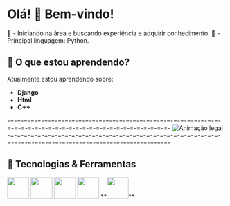 # Olá! 👋 Bem-vindo!

📖 - Iniciando na área e buscando experiência e adquirir conhecimento.
🐍 - Principal linguagem: Python.

## 🌱 O que estou aprendendo?
Atualmente estou aprendendo sobre:
- **Django**
- **Html**
- **C++**
  
 -=-=-=-=-=-=-=-=-=-=-=-=-=-=-=-=-=-=-=-=-=-=-=-=-=-=-=-=-=-=-=-=-=-=-=-=-=-=-=-=-=-=-=-=-=-=-=-=-=-=-=-=-=-=-=-
![Animação legal](https://user-images.githubusercontent.com/74038190/225813708-98b745f2-7d22-48cf-9150-083f1b00d6c9.gif)
 -=-=-=-=-=-=-=-=-=-=-=-=-=-=-=-=-=-=-=-=-=-=-=-=-=-=-=-=-=-=-=-=-=-=-=-=-=-=-=-=-=-=-=-=-=-=-=-=-=-=-=-=-=-=-=-

## 🔧 Tecnologias & Ferramentas
<p align="left">
  <img src="https://img.shields.io/badge/-HTML5-E34F26?style=for-the-badge&logo=html5&logoColor=white" height="50"/>
  <img src="https://img.shields.io/badge/-CSS3-1572B6?style=for-the-badge&logo=css3" height="50"/>
  <img src="https://img.shields.io/badge/-Python-FFD43B?style=for-the-badge&logo=python&logoColor=blue" height="50"/>
  <img src="https://img.shields.io/badge/-Git-F05032?style=for-the-badge&logo=git&logoColor=white" height="50"/>
  **<img src="https://img.shields.io/badge/-C%252B%2-00599C?style=for-the-badge&logo=c%2B%2&logoColor=white" height="50">**
</p>
